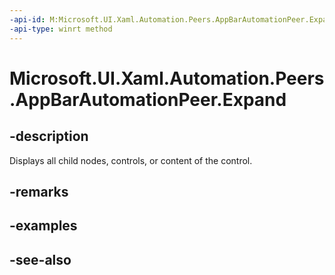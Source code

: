 ```yaml
---
-api-id: M:Microsoft.UI.Xaml.Automation.Peers.AppBarAutomationPeer.Expand
-api-type: winrt method
---
```


<!-- Method syntax
public void Expand()
-->

# Microsoft.UI.Xaml.Automation.Peers.AppBarAutomationPeer.Expand

## -description

Displays all child nodes, controls, or content of the control.

## -remarks

## -examples

## -see-also
